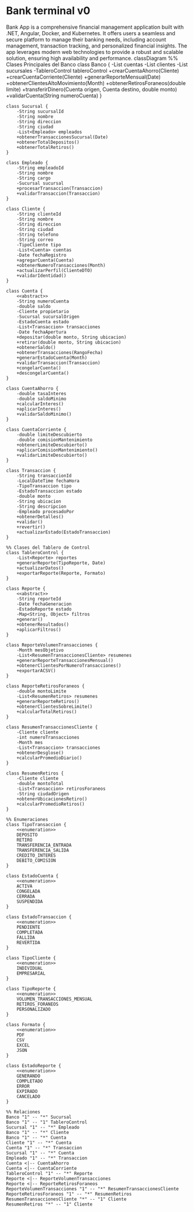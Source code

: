 # Bank terminal v0
Bank App is a comprehensive financial management application built with .NET, Angular, Docker, and Kubernetes. It offers users a seamless and secure platform to manage their banking needs, including account management, transaction tracking, and personalized financial insights. The app leverages modern web technologies to provide a robust and scalable solution, ensuring high availability and performance.
classDiagram
    %% Clases Principales del Banco
    class Banco {
        -List<Cuenta> cuentas
        -List<Cliente> clientes
        -List<Sucursal> sucursales
        -TableroControl tableroControl
        +crearCuentaAhorro(Cliente)
        +crearCuentaCorriente(Cliente)
        +generarReporteMensual(Date)
        +obtenerClientesAltoMovimiento(Month)
        +obtenerRetirosForaneos(double limite)
        +transferirDinero(Cuenta origen, Cuenta destino, double monto)
        +validarCuenta(String numeroCuenta)
    }

    class Sucursal {
        -String sucursalId
        -String nombre
        -String direccion
        -String ciudad
        -List<Empleado> empleados
        +obtenerTransaccionesSucursal(Date)
        +obtenerTotalDepositos()
        +obtenerTotalRetiros()
    }

    class Empleado {
        -String empleadoId
        -String nombre
        -String cargo
        -Sucursal sucursal
        +procesarTransaccion(Transaccion)
        +validarTransaccion(Transaccion)
    }

    class Cliente {
        -String clienteId
        -String nombre
        -String direccion
        -String ciudad
        -String telefono
        -String correo
        -TipoCliente tipo
        -List<Cuenta> cuentas
        -Date fechaRegistro
        +agregarCuenta(Cuenta)
        +obtenerNumeroTransacciones(Month)
        +actualizarPerfil(ClienteDTO)
        +validarIdentidad()
    }

    class Cuenta {
        <<abstract>>
        -String numeroCuenta
        -double saldo
        -Cliente propietario
        -Sucursal sucursalOrigen
        -EstadoCuenta estado
        -List<Transaccion> transacciones
        -Date fechaApertura
        +depositar(double monto, String ubicacion)
        +retirar(double monto, String ubicacion)
        +obtenerSaldo()
        +obtenerTransacciones(RangoFecha)
        +generarEstadoCuenta(Month)
        +validarTransaccion(Transaccion)
        +congelarCuenta()
        +descongelarCuenta()
    }

    class CuentaAhorro {
        -double tasaInteres
        -double saldoMinimo
        +calcularInteres()
        +aplicarInteres()
        +validarSaldoMinimo()
    }

    class CuentaCorriente {
        -double limiteDescubierto
        -double comisionMantenimiento
        +obtenerLimiteDescubierto()
        +aplicarComisionMantenimiento()
        +validarLimiteDescubierto()
    }

    class Transaccion {
        -String transaccionId
        -LocalDateTime fechaHora
        -TipoTransaccion tipo
        -EstadoTransaccion estado
        -double monto
        -String ubicacion
        -String descripcion
        -Empleado procesadoPor
        +obtenerDetalles()
        +validar()
        +revertir()
        +actualizarEstado(EstadoTransaccion)
    }

    %% Clases del Tablero de Control
    class TableroControl {
        -List<Reporte> reportes
        +generarReporte(TipoReporte, Date)
        +actualizarDatos()
        +exportarReporte(Reporte, Formato)
    }

    class Reporte {
        <<abstract>>
        -String reporteId
        -Date fechaGeneracion
        -EstadoReporte estado
        -Map<String, Object> filtros
        +generar()
        +obtenerResultados()
        +aplicarFiltros()
    }

    class ReporteVolumenTransacciones {
        -Month mesObjetivo
        -List<ResumenTransaccionesCliente> resumenes
        +generarReporteTransaccionesMensual()
        +obtenerClientesPorNumeroTransacciones()
        +exportarACSV()
    }

    class ReporteRetirosForaneos {
        -double montoLimite
        -List<ResumenRetiros> resumenes
        +generarReporteRetiros()
        +obtenerClientesSobreLimite()
        +calcularTotalRetiros()
    }

    class ResumenTransaccionesCliente {
        -Cliente cliente
        -int numeroTransacciones
        -Month mes
        -List<Transaccion> transacciones
        +obtenerDesglose()
        +calcularPromedioDiario()
    }

    class ResumenRetiros {
        -Cliente cliente
        -double montoTotal
        -List<Transaccion> retirosForaneos
        -String ciudadOrigen
        +obtenerUbicacionesRetiro()
        +calcularPromedioRetiros()
    }

    %% Enumeraciones
    class TipoTransaccion {
        <<enumeration>>
        DEPOSITO
        RETIRO
        TRANSFERENCIA_ENTRADA
        TRANSFERENCIA_SALIDA
        CREDITO_INTERES
        DEBITO_COMISION
    }

    class EstadoCuenta {
        <<enumeration>>
        ACTIVA
        CONGELADA
        CERRADA
        SUSPENDIDA
    }

    class EstadoTransaccion {
        <<enumeration>>
        PENDIENTE
        COMPLETADA
        FALLIDA
        REVERTIDA
    }

    class TipoCliente {
        <<enumeration>>
        INDIVIDUAL
        EMPRESARIAL
    }

    class TipoReporte {
        <<enumeration>>
        VOLUMEN_TRANSACCIONES_MENSUAL
        RETIROS_FORANEOS
        PERSONALIZADO
    }

    class Formato {
        <<enumeration>>
        PDF
        CSV
        EXCEL
        JSON
    }

    class EstadoReporte {
        <<enumeration>>
        GENERANDO
        COMPLETADO
        ERROR
        EXPIRADO
        CANCELADO
    }

    %% Relaciones
    Banco "1" -- "*" Sucursal
    Banco "1" -- "1" TableroControl
    Sucursal "1" -- "*" Empleado
    Banco "1" -- "*" Cliente
    Banco "1" -- "*" Cuenta
    Cliente "1" -- "*" Cuenta
    Cuenta "1" -- "*" Transaccion
    Sucursal "1" -- "*" Cuenta
    Empleado "1" -- "*" Transaccion
    Cuenta <|-- CuentaAhorro
    Cuenta <|-- CuentaCorriente
    TableroControl "1" -- "*" Reporte
    Reporte <|-- ReporteVolumenTransacciones
    Reporte <|-- ReporteRetirosForaneos
    ReporteVolumenTransacciones "1" -- "*" ResumenTransaccionesCliente
    ReporteRetirosForaneos "1" -- "*" ResumenRetiros
    ResumenTransaccionesCliente "*" -- "1" Cliente
    ResumenRetiros "*" -- "1" Cliente
